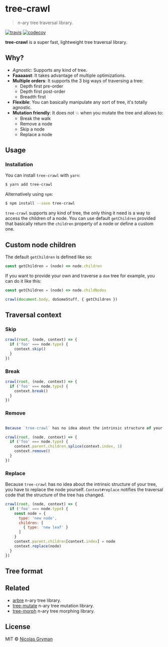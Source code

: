 # tree-crawl

> n-ary tree traversal library.

[![travis][travis-image]][travis-url] [![codecov][codecov-image]][codecov-url]

[travis-image]: https://img.shields.io/travis/ngryman/tree-crawl.svg?style=flat
[travis-url]: https://travis-ci.org/ngryman/tree-crawl
[codecov-image]: https://img.shields.io/codecov/c/github/ngryman/tree-crawl.svg
[codecov-url]: https://codecov.io/github/ngryman/tree-crawl


**tree-crawl** is a super fast, lightweight tree traversal library.

## Why?

* *Agnostic*: Supports any kind of tree.
* **Faaaaast**: It takes advantage of multiple optimizations.
* **Multiple orders**: It supports the 3 big ways of traversing a tree:
  * Depth first pre-order
  * Depth first post-order
  * Breadth first
* **Flexible**: You can basically manipulate any sort of tree, it's totally agnostic.
* **Mutation friendly**: It does not 💥 when you mutate the tree and allows to:
  * Break the walk
  * Remove a node
  * Skip a node
  * Replace a node

## Usage

### Installation

You can install `tree-crawl` with `yarn`:
```sh
$ yarn add tree-crawl
```

Alternatively using `npm`:
```sh
$ npm install --save tree-crawl
```

`tree-crawl` supports any kind of tree, the only thing it need is a way to access the children of a node. You can use default `getChildren` provided that basically return the `children` property of a node or define a custom one.

## Custom node children

The default `getChildren` is defined like so:
```js
const getChildren = (node) => node.children
```

If you want to provide your own and traverse a `dom` tree for example, you can do it like this:
```js
const getChildren = (node) => node.childNodes

crawl(document.body, doSomeStuff, { getChildren })
```

## Traversal context

### Skip

```js
crawl(root, (node, context) => {
  if ('foo' === node.type) {
    context.skip()
  }
})
```

### Break

```js
crawl(root, (node, context) => {
  if ('foo' === node.type) {
    context.break()
  }
})
```

### Remove

```js

Because `tree-crawl` has no idea about the intrinsic structure of your tree, you have to remove the node yourself. `Context#remove` notifies the traversal code that the structure of the tree has changed.

crawl(root, (node, context) => {
  if ('foo' === node.type) {
    context.parent.children.splice(context.index, 1)
    context.remove()
  }
})
```

### Replace

Because `tree-crawl` has no idea about the intrinsic structure of your tree, you have to replace the node yourself. `Context#replace` notifies the traversal code that the structure of the tree has changed.

```js
crawl(root, (node, context) => {
  if ('foo' === node.type) {
    const node = {
      type: 'new node',
      children: [
        { type: 'new leaf' }
      ]
    }
    context.parent.children[context.index] = node
    context.replace(node)
  }
})
```

## Tree format

## Related

 - [arbre](https://github.com/arbrejs/arbre) n-ary tree library.
 - [tree-mutate](https://github.com/ngryman/tree-mutate) n-ary tree mutation library.
 - [tree-morph](https://github.com/ngryman/tree-morph) n-ary tree morphing library.

## License

MIT © [Nicolas Gryman](http://ngryman.sh)
